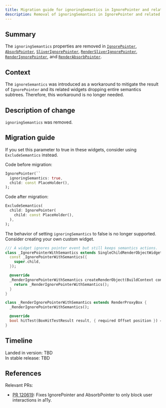 ```yaml
---
title: Migration guide for ignoringSemantics in IgnorePointer and related classes
description: Removal of ignoringSemantics in IgnorePointer and related classes.
---
```


## Summary

The `ignoringSemantics` properties are removed in [`IgnorePointer`][],
[`AbsorbPointer`][], [`SliverIgnorePointer`][], [`RenderSliverIgnorePointer`][],
[`RenderIgnorePointer`][], and [`RenderAbsorbPointer`][].

## Context

The `ignoreSemantics` was introduced as a workaround to mitigate the result of
`IgnorePointer` and its related widgets dropping entire semantics subtrees.
Therefore, this workaround is no longer needed.

## Description of change

`ignoringSemantics` was removed.

## Migration guide

If you set this parameter to true in these widgets, consider using
`ExcludeSemantics` instead.

Code before migration:

```dart
IgnorePointer(``
  ignoringSemantics: true,
  child: const PlaceHolder(),
);
```

Code after migration:

```dart
ExcludeSemantics(
  child: IgnorePointer(
    child: const PlaceHolder(),
  ),
);
```

The behavior of setting `ignoringSemantics` to false is no longer supported.
Consider creating your own custom widget.

```dart
/// A widget ignores pointer event but still keeps semantics actions.
class _IgnorePointerWithSemantics extends SingleChildRenderObjectWidget {
  const _IgnorePointerWithSemantics({
    super.child,
  });

  @override
  _RenderIgnorePointerWithSemantics createRenderObject(BuildContext context) {
    return _RenderIgnorePointerWithSemantics();
  }
}

class _RenderIgnorePointerWithSemantics extends RenderProxyBox {
  _RenderIgnorePointerWithSemantics();

  @override
  bool hitTest(BoxHitTestResult result, { required Offset position }) => false;
}
```


## Timeline

Landed in version: TBD  <br>
In stable release: TBD

## References

Relevant PRs:

* [PR 120619][]: Fixes IgnorePointer and AbsorbPointer to only block user
interactions in a11y.

[PR 120619]: {{site.repo.flutter}}/pull/120619
[`IgnorePointer`]: {{site.api}}/flutter/widgets/IgnorePointer-class.html
[`AbsorbPointer`]: {{site.api}}/flutter/widgets/AbsorbPointer-class.html
[`SliverIgnorePointer`]: {{site.api}}/flutter/widgets/SliverIgnorePointer-class.html
[`RenderSliverIgnorePointer`]: {{site.api}}/flutter/rendering/RenderSliverIgnorePointer-class.html
[`RenderIgnorePointer`]: {{site.api}}/flutter/rendering/RenderIgnorePointer-class.html
[`RenderAbsorbPointer`]: {{site.api}}/flutter/rendering/RenderAbsorbPointer-class.html
